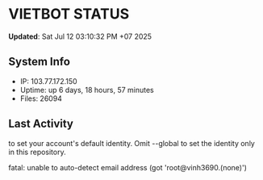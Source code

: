 # VIETBOT STATUS
**Updated**: Sat Jul 12 03:10:32 PM +07 2025

## System Info
- IP: 103.77.172.150
- Uptime: up 6 days, 18 hours, 57 minutes
- Files: 26094

## Last Activity

to set your account's default identity.
Omit --global to set the identity only in this repository.

fatal: unable to auto-detect email address (got 'root@vinh3690.(none)')
